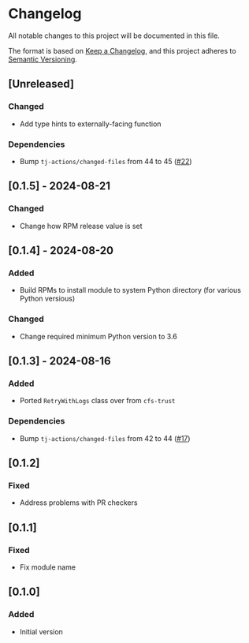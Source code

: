 # Changelog

All notable changes to this project will be documented in this file.

The format is based on [Keep a Changelog](https://keepachangelog.com/en/1.0.0/),
and this project adheres to [Semantic Versioning](https://semver.org/spec/v2.0.0.html).

## [Unreleased]

### Changed
- Add type hints to externally-facing function

### Dependencies
- Bump `tj-actions/changed-files` from 44 to 45 ([#22](https://github.com/Cray-HPE/requests-retry-session/pull/22))

## [0.1.5] - 2024-08-21
### Changed
- Change how RPM release value is set

## [0.1.4] - 2024-08-20

### Added
- Build RPMs to install module to system Python directory (for various Python versious)

### Changed
- Change required minimum Python version to 3.6

## [0.1.3] - 2024-08-16

### Added
- Ported `RetryWithLogs` class over from `cfs-trust`

### Dependencies
- Bump `tj-actions/changed-files` from 42 to 44 ([#17](https://github.com/Cray-HPE/requests-retry-session/pull/17))

## [0.1.2]

### Fixed
- Address problems with PR checkers

## [0.1.1]

### Fixed
- Fix module name

## [0.1.0]

### Added
- Initial version
